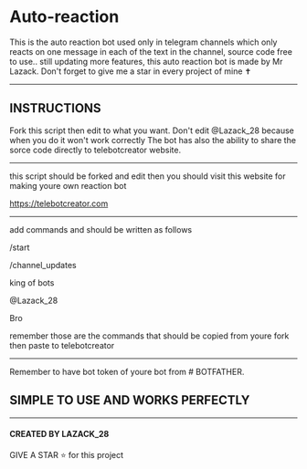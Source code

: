 # Auto-reaction
This is the auto reaction bot used only in telegram channels which only reacts on one message in each of the text in the channel, source code free to use.. still updating more features, this auto reaction bot is made by Mr Lazack. Don't forget to give me a star in every project of mine ✝️

****
## INSTRUCTIONS
Fork this script then edit to what you want.
Don't edit @Lazack_28 because when you do it won't work correctly
The bot has also the ability to share the sorce code directly to telebotcreator website.
****
this script should be forked and edit then you should visit this website for making youre own reaction bot

https://telebotcreator.com
****
add commands and should be written as follows

/start

/channel_updates

king of bots

@Lazack_28

Bro

remember those are the commands that should be copied from youre fork then paste to telebotcreator
****
Remember to have bot token of youre bot from # BOTFATHER.

## SIMPLE TO USE AND WORKS PERFECTLY
****

#### CREATED BY LAZACK_28
GIVE A STAR ⭐ for this project

